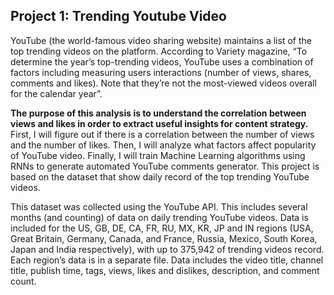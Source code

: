 ## Project 1: Trending Youtube Video

YouTube (the world-famous video sharing website) maintains a list of the top trending videos on the platform. According to Variety magazine, “To determine the year’s top-trending videos, YouTube uses a combination of factors including measuring users interactions (number of views, shares, comments and likes). Note that they’re not the most-viewed videos overall for the calendar year”. 

**The purpose of this analysis is to understand the correlation between views and likes in order to extract useful insights for content strategy.** First, I will figure out if there is a correlation between the number of views and the number of likes. Then, I will analyze what factors affect popularity of YouTube video. Finally, I will train Machine Learning algorithms using RNNs to generate automated YouTube comments generator. This project is based on the dataset that show daily record of the top trending YouTube videos.

This dataset was collected using the YouTube API. This includes several months (and counting) of data on daily trending YouTube videos. Data is included for the US, GB, DE, CA, FR, RU, MX, KR, JP and IN regions (USA, Great Britain, Germany, Canada, and France, Russia, Mexico, South Korea, Japan and India respectively), with up to 375,942 of trending videos record. Each region’s data is in a separate file. Data includes the video title, channel title, publish time, tags, views, likes and dislikes, description, and comment count.





